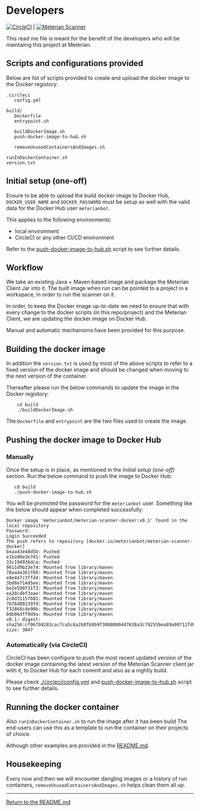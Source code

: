 # Developers

[![CircleCI](https://circleci.com/gh/MeterianHQ/meterian-scanner-docker/tree/master.svg?style=svg)](https://circleci.com/gh/MeterianHQ/meterian-scanner-docker/tree/master) | [![Meterian Scanner](https://img.shields.io/docker/pulls/meterianbot/meterian-scanner-docker.svg)](https://hub.docker.com/r/meterianbot/meterian-scanner-docker)

This read me file is meant for the benefit of the developers who will be maintaiing this project at Meterian.

## Scripts and configurations provided

Below are list of scripts provided to create and upload the docker image to the Docker registory:

```
.circleci
   config.yml

build/
   Dockerfile
   entrypoint.sh

   buildDockerImage.sh
   push-docker-image-to-hub.sh

   removeUnusedContainersAndImages.sh

runInDockerContainer.sh
version.txt
```

## Initial setup (one-off)

Ensure to be able to upload the build docker image to Docker Hub, `DOCKER_USER_NAME` and `DOCKER_PASSWORD` must be setup as well with the valid data for the Docker Hub user `meterianbot`.

This applies to the following environments:

- local environment
- CircleCI or any other CI/CD environment

Refer to the [push-docker-image-to-hub.sh](./build/push-docker-image-to-hub.sh) script to see further details.

## Workflow

We take an existing Java + Maven based image and package the Meterian Client Jar into it. The built image when run can be pointed to a project in a workspace, in order to run the scanner on it.

In order, to keep the Docker image up-to-date we need to ensure that with every change to the docker scripts (in this repo/project) and the Meterian Client, we are updating the docker image on Docker Hub.

Manual and automatic mechanisms have been provided for this purpose.

## Building the docker image

In addition the ```version.txt``` is used by most of the above scripts to refer to a fixed version of the docker image and should be changed when moving to the next version of the container. 

Thereafter please run the below commands to update the image in the Docker registory:

```
    cd build
    ./buildDockerImage.sh
```

The `Dockerfile` and `entrypoint` are the two files used to create the image.

## Pushing the docker image to Docker Hub

### Manually

Once the setup is in place, as mentioned in the *Initial setup (one-off)* section. Run the below command to push the image to Docker Hub:

```
   cd build
   ./push-docker-image-to-hub.sh
```

You will be promoted the password for the `meterianbot` user. Something like the below should appear when completed successfully:

```
Docker image 'meterianbot/meterian-scanner-docker:v0.1' found in the local repository
Password:
Login Succeeded
The push refers to repository [docker.io/meterianbot/meterian-scanner-docker]
beaa43e48d5b: Pushed
e1ba90e3e741: Pushed
33c194936dca: Pushed
9611d9b23e74: Mounted from library/maven
78aa4a361f09: Mounted from library/maven
e8e447c3ffd4: Mounted from library/maven
3bd8e714d5ee: Mounted from library/maven
be2e590f31f3: Mounted from library/maven
ea20c4bf3aae: Mounted from library/maven
2c8d31157b81: Mounted from library/maven
7b76d801397d: Mounted from library/maven
f32868cde90b: Mounted from library/maven
0db06dff9d9a: Mounted from library/maven
v0.1: digest: sha256:cf067b9283cac7ca5c6a2b8fb9b9f30880804d7638a3c792559ea89a90712fd0 size: 3047
```

### Automatically (via CircleCI)

CircleCI has been configure to push the most recent updated version of the docker image containing the latest version of the Meterian Scanner client jar with it, to Docker Hub for each commit and also as a nightly build.

Please check [./circleci/config.yml](./circleci/config.yml) and [push-docker-image-to-hub.sh](./build/push-docker-image-to-hub.sh) script to see further details.

## Running the docker container

Also `runInDockerContainer.sh` to run the image after it has been build  The end-users can use this as a template to run the container on their projects of choice. 

Although other examples are provided in the [README.md](README.md).

## Housekeeping

Every now and then we will encounter dangling images or a history of run containers, `removeUnusedContainersAndImages.sh` helps clean them all up.

---

[Return to the README.md](./README.md)